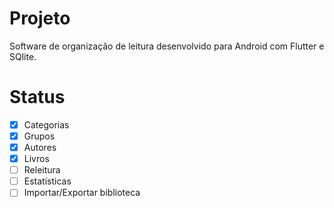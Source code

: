 # Projeto

Software de organização de leitura desenvolvido para Android com Flutter e SQlite.

# Status

- [x] Categorias
- [x] Grupos
- [x] Autores
- [x] Livros
- [ ] Releitura
- [ ] Estatísticas
- [ ] Importar/Exportar biblioteca